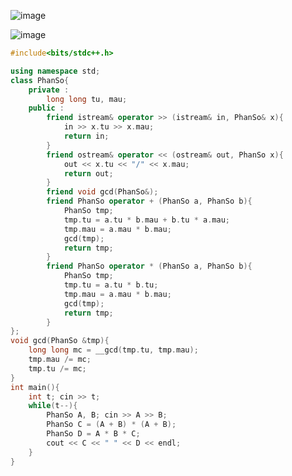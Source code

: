 ![image](https://github.com/Llam-a/Practice_Cpp/assets/115911041/ca636e01-3c19-421f-b0ec-56a6f67d56cb)

![image](https://github.com/Llam-a/Practice_Cpp/assets/115911041/ffb3063e-90b4-4c0e-ad6f-507cbcd5d75f)

```cpp
#include<bits/stdc++.h>

using namespace std;
class PhanSo{
    private :
        long long tu, mau;
    public :
        friend istream& operator >> (istream& in, PhanSo& x){
            in >> x.tu >> x.mau;
            return in;
        } 
        friend ostream& operator << (ostream& out, PhanSo x){
            out << x.tu << "/" << x.mau;
            return out;
        }
        friend void gcd(PhanSo&);
        friend PhanSo operator + (PhanSo a, PhanSo b){
            PhanSo tmp;
            tmp.tu = a.tu * b.mau + b.tu * a.mau;
            tmp.mau = a.mau * b.mau;
            gcd(tmp);
            return tmp;
        }
        friend PhanSo operator * (PhanSo a, PhanSo b){
            PhanSo tmp;
            tmp.tu = a.tu * b.tu;
            tmp.mau = a.mau * b.mau;
            gcd(tmp);
            return tmp;
        }
};
void gcd(PhanSo &tmp){
    long long mc = __gcd(tmp.tu, tmp.mau);
    tmp.mau /= mc;
    tmp.tu /= mc;
}
int main(){
    int t; cin >> t;
    while(t--){
        PhanSo A, B; cin >> A >> B;
        PhanSo C = (A + B) * (A + B);
        PhanSo D = A * B * C;
        cout << C << " " << D << endl;
    } 
}
```
